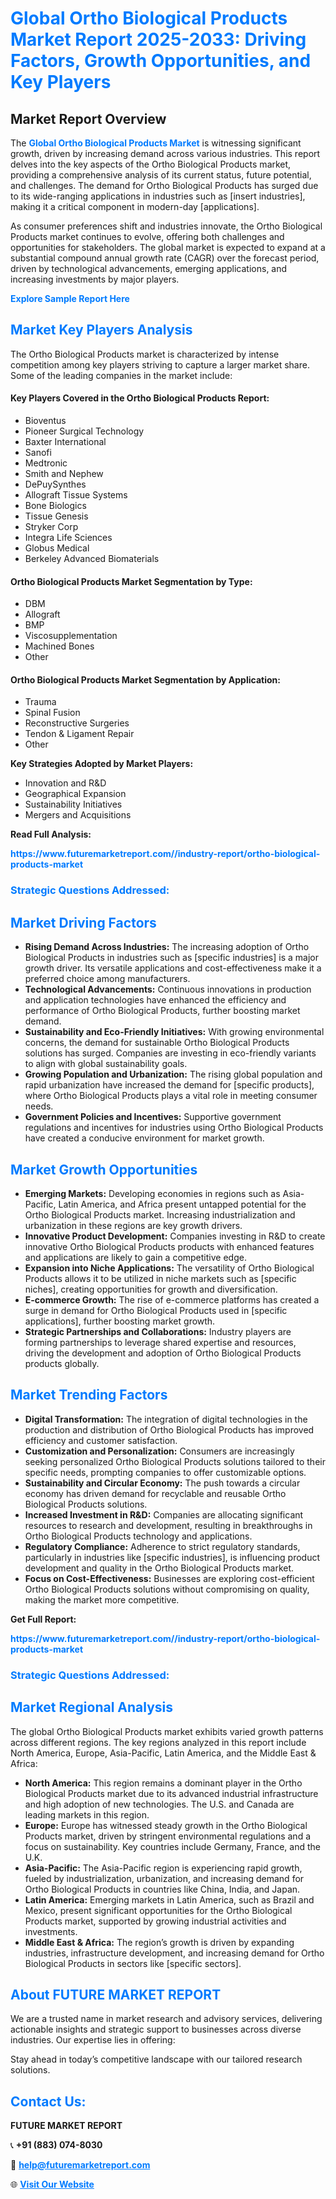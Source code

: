 <h1 style="color: #007BFF;">Global Ortho Biological Products Market Report 2025-2033: Driving Factors, Growth Opportunities, and Key Players</h1>

<section id="overview">
<h2>Market Report Overview</h2>
<p>The <a href="https://www.futuremarketreport.com//industry-report/ortho-biological-products-market" style="color: #007BFF; text-decoration: none;"><strong>Global Ortho Biological Products Market</strong></a> is witnessing significant growth, driven by increasing demand across various industries. This report delves into the key aspects of the Ortho Biological Products market, providing a comprehensive analysis of its current status, future potential, and challenges. The demand for Ortho Biological Products has surged due to its wide-ranging applications in industries such as [insert industries], making it a critical component in modern-day [applications].</p>
<p>As consumer preferences shift and industries innovate, the Ortho Biological Products market continues to evolve, offering both challenges and opportunities for stakeholders. The global market is expected to expand at a substantial compound annual growth rate (CAGR) over the forecast period, driven by technological advancements, emerging applications, and increasing investments by major players.</p>
</section>

<section id="overview">
<p><a href="https://www.futuremarketreport.com//request-sample/reportId=92844" style="color: #007BFF; text-decoration: none;"><strong>Explore Sample Report Here</strong></a></p>
</section>

<section id="key-players">
<h2 style="color: #007BFF;">Market Key Players Analysis</h2>
<p>The Ortho Biological Products market is characterized by intense competition among key players striving to capture a larger market share. Some of the leading companies in the market include:</p>
<h4>Key Players Covered in the Ortho Biological Products Report:</h4>
<ul><li>Bioventus</li><li>Pioneer Surgical Technology</li><li>Baxter International</li><li>Sanofi</li><li>Medtronic</li><li>Smith and Nephew</li><li>DePuySynthes</li><li>Allograft Tissue Systems</li><li>Bone Biologics</li><li>Tissue Genesis</li><li>Stryker Corp</li><li>Integra Life Sciences</li><li>Globus Medical</li><li>Berkeley Advanced Biomaterials</li></ul>
<h4>Ortho Biological Products Market Segmentation by Type:</h4>
<ul><li>DBM</li><li>Allograft</li><li>BMP</li><li>Viscosupplementation</li><li>Machined Bones</li><li>Other</li></ul>

<h4>Ortho Biological Products Market Segmentation by Application:</h4>
<ul><li>Trauma</li><li>Spinal Fusion</li><li>Reconstructive Surgeries</li><li>Tendon &amp; Ligament Repair</li><li>Other</li></ul>
<p><strong>Key Strategies Adopted by Market Players:</strong></p>
<ul>
<li>Innovation and R&D</li>
<li>Geographical Expansion</li>
<li>Sustainability Initiatives</li>
<li>Mergers and Acquisitions</li>
</ul>
</section>

<section>
<p><strong>Read Full Analysis: </strong></p><a href="https://www.futuremarketreport.com//industry-report/ortho-biological-products-market" style="color: #007BFF; text-decoration: none;"><strong>https://www.futuremarketreport.com//industry-report/ortho-biological-products-market</strong></a>
<h3 style="color: #007BFF;">Strategic Questions Addressed:</h3>
</section>

<section id="driving-factors">
<h2 style="color: #007BFF;">Market Driving Factors</h2>
<ul>
<li><strong>Rising Demand Across Industries:</strong> The increasing adoption of Ortho Biological Products in industries such as [specific industries] is a major growth driver. Its versatile applications and cost-effectiveness make it a preferred choice among manufacturers.</li>
<li><strong>Technological Advancements:</strong> Continuous innovations in production and application technologies have enhanced the efficiency and performance of Ortho Biological Products, further boosting market demand.</li>
<li><strong>Sustainability and Eco-Friendly Initiatives:</strong> With growing environmental concerns, the demand for sustainable Ortho Biological Products solutions has surged. Companies are investing in eco-friendly variants to align with global sustainability goals.</li>
<li><strong>Growing Population and Urbanization:</strong> The rising global population and rapid urbanization have increased the demand for [specific products], where Ortho Biological Products plays a vital role in meeting consumer needs.</li>
<li><strong>Government Policies and Incentives:</strong> Supportive government regulations and incentives for industries using Ortho Biological Products have created a conducive environment for market growth.</li>
</ul>
</section>

<section id="growth-opportunities">
<h2 style="color: #007BFF;">Market Growth Opportunities</h2>
<ul>
<li><strong>Emerging Markets:</strong> Developing economies in regions such as Asia-Pacific, Latin America, and Africa present untapped potential for the Ortho Biological Products market. Increasing industrialization and urbanization in these regions are key growth drivers.</li>
<li><strong>Innovative Product Development:</strong> Companies investing in R&D to create innovative Ortho Biological Products products with enhanced features and applications are likely to gain a competitive edge.</li>
<li><strong>Expansion into Niche Applications:</strong> The versatility of Ortho Biological Products allows it to be utilized in niche markets such as [specific niches], creating opportunities for growth and diversification.</li>
<li><strong>E-commerce Growth:</strong> The rise of e-commerce platforms has created a surge in demand for Ortho Biological Products used in [specific applications], further boosting market growth.</li>
<li><strong>Strategic Partnerships and Collaborations:</strong> Industry players are forming partnerships to leverage shared expertise and resources, driving the development and adoption of Ortho Biological Products products globally.</li>
</ul>
</section>

<section id="trending-factors">
<h2 style="color: #007BFF;">Market Trending Factors</h2>
<ul>
<li><strong>Digital Transformation:</strong> The integration of digital technologies in the production and distribution of Ortho Biological Products has improved efficiency and customer satisfaction.</li>
<li><strong>Customization and Personalization:</strong> Consumers are increasingly seeking personalized Ortho Biological Products solutions tailored to their specific needs, prompting companies to offer customizable options.</li>
<li><strong>Sustainability and Circular Economy:</strong> The push towards a circular economy has driven demand for recyclable and reusable Ortho Biological Products solutions.</li>
<li><strong>Increased Investment in R&D:</strong> Companies are allocating significant resources to research and development, resulting in breakthroughs in Ortho Biological Products technology and applications.</li>
<li><strong>Regulatory Compliance:</strong> Adherence to strict regulatory standards, particularly in industries like [specific industries], is influencing product development and quality in the Ortho Biological Products market.</li>
<li><strong>Focus on Cost-Effectiveness:</strong> Businesses are exploring cost-efficient Ortho Biological Products solutions without compromising on quality, making the market more competitive.</li>
</ul>
</section>

<section>
<p><strong>Get Full Report: </strong></p><a href="https://www.futuremarketreport.com//industry-report/ortho-biological-products-market" style="color: #007BFF; text-decoration: none;"><strong>https://www.futuremarketreport.com//industry-report/ortho-biological-products-market</strong></a>
<h3 style="color: #007BFF;">Strategic Questions Addressed:</h3>
</section>


<section id="regional-analysis">
<h2 style="color: #007BFF;">Market Regional Analysis</h2>
<p>The global Ortho Biological Products market exhibits varied growth patterns across different regions. The key regions analyzed in this report include North America, Europe, Asia-Pacific, Latin America, and the Middle East & Africa:</p>
<ul>
<li><strong>North America:</strong> This region remains a dominant player in the Ortho Biological Products market due to its advanced industrial infrastructure and high adoption of new technologies. The U.S. and Canada are leading markets in this region.</li>
<li><strong>Europe:</strong> Europe has witnessed steady growth in the Ortho Biological Products market, driven by stringent environmental regulations and a focus on sustainability. Key countries include Germany, France, and the U.K.</li>
<li><strong>Asia-Pacific:</strong> The Asia-Pacific region is experiencing rapid growth, fueled by industrialization, urbanization, and increasing demand for Ortho Biological Products in countries like China, India, and Japan.</li>
<li><strong>Latin America:</strong> Emerging markets in Latin America, such as Brazil and Mexico, present significant opportunities for the Ortho Biological Products market, supported by growing industrial activities and investments.</li>
<li><strong>Middle East & Africa:</strong> The region’s growth is driven by expanding industries, infrastructure development, and increasing demand for Ortho Biological Products in sectors like [specific sectors].</li>
</ul>
</section>

<footer>
<h2 style="color: #007BFF;">About FUTURE MARKET REPORT</h2>
<p>We are a trusted name in market research and advisory services, delivering actionable insights and strategic support to businesses across diverse industries. Our expertise lies in offering:</p>

<p>Stay ahead in today’s competitive landscape with our tailored research solutions.</p>

<h2 style="color: #007BFF;">Contact Us:</h2>
<p><strong>FUTURE MARKET REPORT</strong></p>
<p>📞 <strong>+91 (883) 074-8030</strong></p>
<p>📧 <strong><a href="mailto:help@futuremarketreport.com" style="color: #007BFF;">help@futuremarketreport.com</a></strong></p>
<p>🌐 <strong><a href="https://www.futuremarketreport.com/" style="color: #007BFF;">Visit Our Website</a></strong></p>
</footer>
